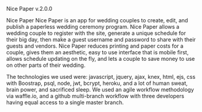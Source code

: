 Nice Paper v.2.0.0

Nice Paper
Nice Paper is an app for wedding couples to create, edit, and publish a paperless wedding ceremony program. Nice Paper allows a wedding couple to register with the site, generate a unique schedule for their big day, then make a guest username and password to share with their guests and vendors. Nice Paper reduces printing and paper costs for a couple, gives them an aesthetic, easy to use interface that is mobile first, allows schedule updating on the fly, and lets a couple to save money to use on other parts of their wedding.

The technologies we used were: javascript, jquery, ajax, knex, html, ejs, css with Boostrap, psql, node, jwt, bcrypt, heroku, and a lot of human sweat, brain power, and sacrificed sleep. We used an agile workflow methodology via waffle.io, and a github multi-branch workflow with three developers having equal access to a single master branch.
